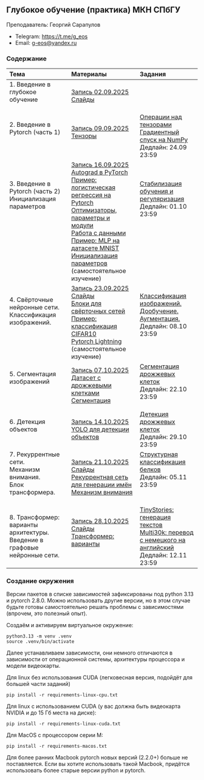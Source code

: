## Глубокое обучение (практика) МКН СПбГУ

Преподаватель: Георгий Сарапулов
- Telegram: https://t.me/g_eos
- Email: g-eos@yandex.ru

### Содержание

| Тема              | Материалы | Задания |
| :---------------- | :------ | :---- |
| 1. Введение в глубокое обучение <br><br> | [Запись 02.09.2025](https://disk.yandex.ru/i/C6QWtdfa5peEmQ) <br> [Слайды](slides/01_dl_intro.pdf) |  |
| 2. Введение в Pytorch (часть 1) <br><br><br> | [Запись 09.09.2025](https://disk.yandex.ru/i/dbfWNNl1oQgpfQ) <br> [Тензоры](notebooks/tensors.ipynb) <br><br>| [Операции над тензорами](assignments/tensor_ops.ipynb) <br> [Градиентный спуск на NumPy](assignments/gradient_descent.ipynb) <br> Дедлайн: 24.09 23:59|
| 3. Введение в Pytorch (часть 2) <br> Инициализация параметров<br><br><br><br><br><br><br><br> | [Запись 16.09.2025](https://disk.yandex.ru/i/cpxycbi74FO6Dg) <br> [Autograd в PyTorch](notebooks/autograd.ipynb) <br> [Пример: логистическая регрессия на Pytorch](notebooks/backprop.ipynb) <br> [Оптимизаторы, параметры и модули](notebooks/parameters_and_modules.ipynb) <br> [Работа с данными](notebooks/dataloader.ipynb) <br> [Пример: MLP на датасете MNIST](notebooks/mnist.ipynb) <br> [Инициализация параметров](notebooks/initialization.ipynb) (самостоятельное изучение)| [Стабилизация обучения и регуляризация](assignments/training_tricks.ipynb) <br> Дедлайн: 01.10 23:59 <br><br><br><br><br><br><br> |
| 4. Свёрточные нейронные сети. Классификация изображений. <br><br><br><br> | [Запись 23.09.2025](https://disk.yandex.ru/i/inAnB1LREV1SNg) <br>[Слайды](slides/dl_architectures.pdf)<br> [Блоки для свёрточных сетей](notebooks/cnn_blocks.ipynb) <br> [Пример: классификация CIFAR10](notebooks/cifar10.ipynb) <br> [Pytorch Lightning](notebooks/lightning_etc.ipynb) (самостоятельное изучение)| [Классификация изображений. Дообучение. Аугментация.](assignments/finetuning_augmentation.ipynb) <br> Дедлайн: 08.10 23:59 <br><br><br>|
| 5. Сегментация изображений <br><br><br> | [Запись 07.10.2025](https://disk.yandex.ru/i/Ud6KwcuSdsnlcg) <br> [Датасет с дрожжевыми клетками](notebooks/yeast_cell_in_microstructures.ipynb) <br> [Сегментация](notebooks/segmentation.ipynb)<br>| [Сегментация дрожжевых клеток](assignments/cell_segmentation.ipynb)<br> Дедлайн: 22.10 23:59 <br><br>|
| 6. Детекция объектов <br><br> | [Запись 14.10.2025](https://disk.yandex.ru/i/Q0oi5nx_C7fxZw) <br> [YOLO для детекции объектов](notebooks/object_detection.ipynb) <br> | [Детекция дрожжевых клеток](assignments/cell_detection.ipynb)<br> Дедлайн: 29.10 23:59 <br>|
| 7. Рекуррентные сети.<br> Механизм внимания. <br> Блок трансформера. <br><br> | [Запись 21.10.2025](https://disk.yandex.ru/i/QLdDq8DNc3mLqg) <br> [Слайды](slides/dl_architectures.pdf) <br> [Рекуррентная сеть для генерации имён](notebooks/rnn.ipynb) <br> [Механизм внимания](notebooks/transformer_attention.ipynb) | [Структурная классификация белков](assignments/protein_folds.ipynb)<br> Дедлайн: 05.11 23:59 <br><br><br>|
| 8. Трансформер: варианты архитектуры.<br> Введение в графовые нейронные сети.<br> | [Запись 28.10.2025](https://disk.yandex.ru/i/lhK8KTUFKTpCBg) <br> [Слайды](slides/dl_architectures.pdf) <br> [Трансформер: варианты](notebooks/transformer_model.ipynb) <br><br> | [TinyStories: генерация текстов](assignments/tiny_stories.ipynb) <br> [Multi30k: перевод с немецкого на английский](assignments/translation.ipynb) <br>  Дедлайн: 12.11 23:59 <br>|

### Создание окружения
Версии пакетов в списке зависимостей зафиксированы под python 3.13 и pytorch 2.8.0. Можно использовать другие версии, но в этом случае будьте готовы самостоятельно решать проблемы с зависимостями (впрочем, это полезный опыт).

Создаём и активируем виртуальное окружение:
```
python3.13 -m venv .venv
source .venv/bin/activate
```

Далее устанавливаем зависимости, они немного отличаются в зависимости от операционной системы, архитектуры процессора и модели видеокарты.

Для linux без использования CUDA (легковесная версия, подойдёт для большей части заданий)
```
pip install -r requirements-linux-cpu.txt
```
Для linux с использованием CUDA (у вас должна быть видеокарта NVIDIA и до 15 Гб места на диске):
```
pip install -r requirements-linux-cuda.txt
```
Для MacOS с процессором серии M:
```
pip install -r requirements-macos.txt
```
Для более ранних Macbook pytorch новых версий (2.2.0+) больше не поставляется. Если вы хотите использовать такой Macbook, придётся использовать более старые версии python и pytorch.
